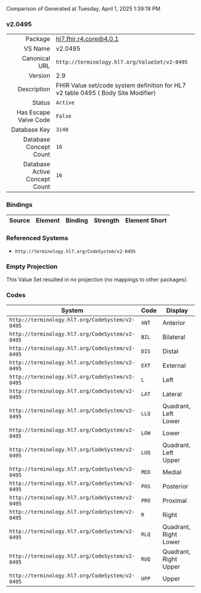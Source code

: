 Comparison of 
Generated at Tuesday, April 1, 2025 1:39:18 PM

### v2.0495

|      |     |
| ---: | --- |
| Package | hl7.fhir.r4.core@4.0.1 |
| VS Name | v2.0495 |
| Canonical URL | `http://terminology.hl7.org/ValueSet/v2-0495` |
| Version | 2.9 |
| Description | FHIR Value set/code system definition for HL7 v2 table 0495 ( Body Site Modifier) |
| Status | `Active` |
| Has Escape Valve Code | `False` |
| Database Key | `3148` |
| Database Concept Count | `16` |
| Database Active Concept Count | `16` |
### Bindings

| Source | Element | Binding | Strength | Element Short |
| ------ | ------- | ------- | -------- | ------------- |

### Referenced Systems

* `http://terminology.hl7.org/CodeSystem/v2-0495`
### Empty Projection

This Value Set resulted in no projection (no mappings to other packages).

### Codes

| System | Code | Display |
| ------ | ---- | ------- |
| `http://terminology.hl7.org/CodeSystem/v2-0495` | `ANT` | Anterior |
| `http://terminology.hl7.org/CodeSystem/v2-0495` | `BIL` | Bilateral |
| `http://terminology.hl7.org/CodeSystem/v2-0495` | `DIS` | Distal |
| `http://terminology.hl7.org/CodeSystem/v2-0495` | `EXT` | External |
| `http://terminology.hl7.org/CodeSystem/v2-0495` | `L` | Left |
| `http://terminology.hl7.org/CodeSystem/v2-0495` | `LAT` | Lateral |
| `http://terminology.hl7.org/CodeSystem/v2-0495` | `LLQ` | Quadrant, Left Lower |
| `http://terminology.hl7.org/CodeSystem/v2-0495` | `LOW` | Lower |
| `http://terminology.hl7.org/CodeSystem/v2-0495` | `LUQ` | Quadrant, Left Upper |
| `http://terminology.hl7.org/CodeSystem/v2-0495` | `MED` | Medial |
| `http://terminology.hl7.org/CodeSystem/v2-0495` | `POS` | Posterior |
| `http://terminology.hl7.org/CodeSystem/v2-0495` | `PRO` | Proximal |
| `http://terminology.hl7.org/CodeSystem/v2-0495` | `R` | Right |
| `http://terminology.hl7.org/CodeSystem/v2-0495` | `RLQ` | Quadrant, Right Lower |
| `http://terminology.hl7.org/CodeSystem/v2-0495` | `RUQ` | Quadrant, Right Upper |
| `http://terminology.hl7.org/CodeSystem/v2-0495` | `UPP` | Upper |
